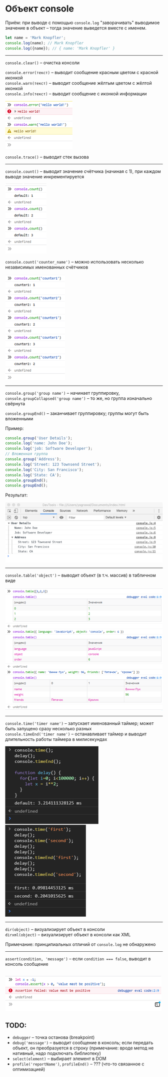 # Объект console

Приём: при выводе с помощью `console.log` "заворачивать" выводимое значение в объект – тогда значение выведется вместе с именем.

```javascript
let name = 'Mark Knopfler';
console.log(name); // Mark Knopfler
console.log({name}); // { name: 'Mark Knopfler' }
```
---
`console.clear()` – очистка консоли

`console.error(текст)` – выводит сообщение красным цветом с красной иконкой  
`console.warn(текст)` – выводит сообщение жёлтым цветом с жёлтой иконкой  
`console.info(текст)` – выводит сообщение с иконкой информации

![console.error & console.warn](img/console01.png)

`console.trace()` – выводит стек вызова

----

`console.count()` – выводит значение счётчика (начиная с 1), при каждом выводе значение инкрементируется

![console.count](img/console02.png)

`console.count('counter_name')` – можно использовать несколько независимых именованных счётчиков

![console.count – named counters](img/console03.png)

----

`console.group('group name')` – начинает группировку, `console.groupCollapsed('group name')` – то же, но группа изначально свёрнута

`console.groupEnd()` – заканчивает группировку; группы могут быть вложенными

Пример:
```javascript
console.group('User Details');
console.log('name: John Doe');
console.log('job: Software Developer');
// Вложенная группа
console.group('Address');
console.log('Street: 123 Townsend Street');
console.log('City: San Francisco');
console.log('State: CA');
console.groupEnd();
console.groupEnd();
```
Результат:

![группировка в консоли](img/console04.png)

----

`console.table('object')` – выводит объект (в т.ч. массив) в табличном виде

![табличный вывод](img/console05.png)

----
`console.time('timer name')` – запускает именованный таймер; может быть запущено сразу несколько разных  
`console.timeEnd('timer name')` – останавливает таймер и выводит длительность работы таймера в милисекундах

![таймер](img/console06.png)
![таймер](img/console07.png)

----
`dir(object)` – визуализирует объект в консоли  
`dirxml(object)` – визуализирует объект в консоли как XML  

Примечание: принципиальных отличий от `console.log` не обнаружено

----
`assert(condition, 'message')` – если `condition === false`, выводит в консоль сообщение  

![таймер](img/console08.png)
----

## TODO:
- `debugger` – точка останова (breakpoint)  
- `debug('message')` – выводит сообщение в консоль; если передать объект, он преобразуется в строку (примечание: вроде метод не нативный, надо подключать библиотеку)  
- `select(element)` – выбирает элемент в DOM  
- `profile('reportName')`, `profileEnd()` – ??? (что-то связанное с оптимизацией)
